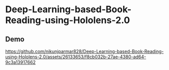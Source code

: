 # Deep-Learning-based-Book-Reading-using-Hololens-2.0
## Demo
https://github.com/nikunjparmar828/Deep-Learning-based-Book-Reading-using-Hololens-2.0/assets/26133653/f8cb032b-27ae-4380-ad64-9c3a13917662



